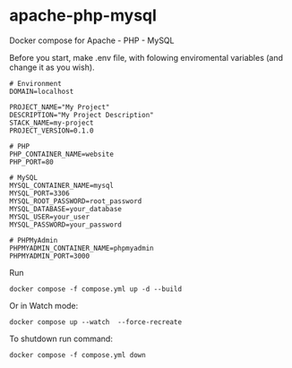 # apache-php-mysql
Docker compose for Apache - PHP - MySQL


Before you start, make .env file, with folowing enviromental variables (and change it as you wish).
```
# Environment
DOMAIN=localhost

PROJECT_NAME="My Project"
DESCRIPTION="My Project Description"
STACK_NAME=my-project
PROJECT_VERSION=0.1.0

# PHP
PHP_CONTAINER_NAME=website
PHP_PORT=80

# MySQL
MYSQL_CONTAINER_NAME=mysql
MYSQL_PORT=3306
MYSQL_ROOT_PASSWORD=root_password
MYSQL_DATABASE=your_database
MYSQL_USER=your_user
MYSQL_PASSWORD=your_password

# PHPMyAdmin
PHPMYADMIN_CONTAINER_NAME=phpmyadmin
PHPMYADMIN_PORT=3000
```


Run
```
docker compose -f compose.yml up -d --build
```

Or in Watch mode:
```
docker compose up --watch  --force-recreate
```

To shutdown run command:
```
docker compose -f compose.yml down
```
